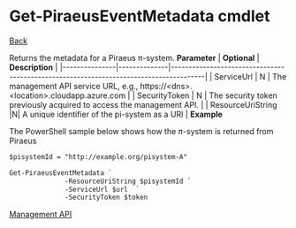 ﻿
Get-PiraeusEventMetadata cmdlet
=====
[Back](MgmtApi.md)

Returns the metadata for a Piraeus π-system.
**Parameter** | **Optional** | **Description**                                                                       |
|---------------|--------------|---------------------------------------------------------------------------------------|
| ServiceUrl    | N            | The management API service URL, e.g., https://\<dns\>.\<location\>.cloudapp.azure.com |
| SecurityToken | N            | The security token previously acquired to access the management API.                  |
| ResourceUriString        |N| A unique identifier of the pi-system as a URI                                                                                                                                               |
**Example**

The PowerShell sample below shows how the $\pi$-system is returned from Piraeus
```diff
$pisystemId = "http://example.org/pisystem-A"

Get-PiraeusEventMetadata `
              -ResourceUriString $pisystemId `
              -ServiceUrl $url  `
              -SecurityToken $token

```
[Management API](MgmtApi.md)

